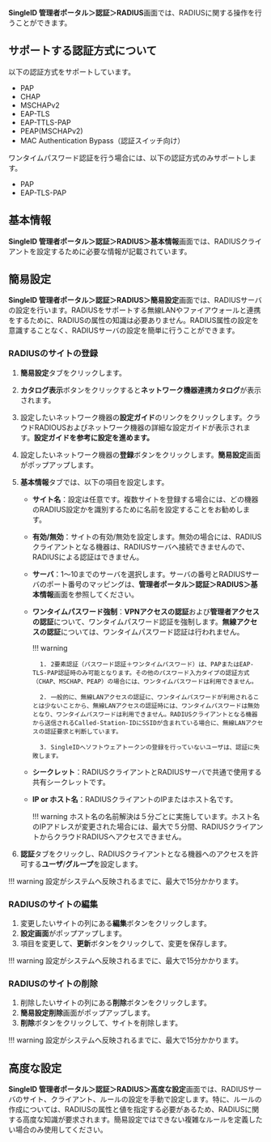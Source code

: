 **SingleID 管理者ポータル＞認証＞RADIUS**画面では、RADIUSに関する操作を行うことができます。

## サポートする認証方式について
以下の認証方式をサポートしています。

* PAP
* CHAP
* MSCHAPv2
* EAP-TLS
* EAP-TTLS-PAP
* PEAP(MSCHAPv2)
* MAC Authentication Bypass（認証スイッチ向け）

ワンタイムパスワード認証を行う場合には、以下の認証方式のみサポートします。

* PAP
* EAP-TLS-PAP

## 基本情報
**SingleID 管理者ポータル＞認証＞RADIUS＞基本情報**画面では、RADIUSクライアントを設定するために必要な情報が記載されています。

## 簡易設定
**SingleID 管理者ポータル＞認証＞RADIUS＞簡易設定**画面では、RADIUSサーバの設定を行います。RADIUSをサポートする無線LANやファイアウォールと連携をするために、RADIUSの属性の知識は必要ありません。RADIUS属性の設定を意識することなく、RADIUSサーバの設定を簡単に行うことができます。

### RADIUSのサイトの登録
1. **簡易設定**タブをクリックします。
2. **カタログ表示**ボタンをクリックすると**ネットワーク機器連携カタログ**が表示されます。
3. 設定したいネットワーク機器の**設定ガイド**のリンクをクリックします。クラウドRADIOUSおよびネットワーク機器の詳細な設定ガイドが表示されます。**設定ガイドを参考に設定を進めます。**
4. 設定したいネットワーク機器の**登録**ボタンをクリックします。**簡易設定**画面がポップアップします。
5. **基本情報**タブでは、以下の項目を設定します。
   
    * **サイト名**：設定は任意です。複数サイトを登録する場合には、どの機器のRADIUS設定かを識別するために名前を設定することをお勧めします。
    * **有効/無効**：サイトの有効/無効を設定します。無効の場合には、RADIUSクライアントとなる機器は、RADIUSサーバへ接続できませんので、RADIUSによる認証はできません。
    * **サーバ**：1～10までのサーバを選択します。サーバの番号とRADIUSサーバのポート番号のマッピングは、**管理者ポータル＞認証＞RADIUS＞基本情報**画面を参照してください。
    * **ワンタイムパスワード強制**：**VPNアクセスの認証**および**管理者アクセスの認証**について、ワンタイムパスワード認証を強制します。**無線アクセスの認証**については、ワンタイムパスワード認証は行われません。

        !!! warning
            
            1. 2要素認証（パスワード認証＋ワンタイムパスワード）は、PAPまたはEAP-TLS-PAP認証時のみ可能となります。その他のパスワード入力タイプの認証方式（CHAP、MSCHAP、PEAP）の場合には、ワンタイムパスワードは利用できません。

            2. 一般的に、無線LANアクセスの認証に、ワンタイムパスワードが利用されることは少ないことから、無線LANアクセスの認証時には、ワンタイムパスワードは無効となり、ワンタイムパスワードは利用できません。RADIUSクライアントとなる機器から送信されるCalled-Station-IDにSSIDが含まれている場合に、無線LANアクセスの認証要求と判断しています。

            3. SingleIDへソフトウェアトークンの登録を行っていないユーザは、認証に失敗します。

    * **シークレット**：RADIUSクライアントとRADIUSサーバで共通で使用する共有シークレットです。
    * **IP or ホスト名**：RADIUSクライアントのIPまたはホスト名です。
  
        !!! warning
            ホスト名の名前解決は５分ごとに実施しています。ホスト名のIPアドレスが変更された場合には、最大で５分間、RADIUSクライアントからクラウドRADIUSへアクセスできません。

6. **認証**タブをクリックし、RADIUSクライアントとなる機器へのアクセスを許可する**ユーザ**/**グループ**を設定します。

!!! warning
    設定がシステムへ反映されるまでに、最大で15分かかります。

### RADIUSのサイトの編集
1. 変更したいサイトの列にある**編集**ボタンをクリックします。
2. **設定画面**がポップアップします。
3. 項目を変更して、**更新**ボタンをクリックして、変更を保存します。

!!! warning
    設定がシステムへ反映されるまでに、最大で15分かかります。

### RADIUSのサイトの削除
1. 削除したいサイトの列にある**削除**ボタンをクリックします。
2. **簡易設定削除**画面がポップアップします。
3. **削除**ボタンをクリックして、サイトを削除します。

!!! warning
    設定がシステムへ反映されるまでに、最大で15分かかります。

## 高度な設定
**SingleID 管理者ポータル＞認証＞RADIUS＞高度な設定**画面では、RADIUSサーバのサイト、クライアント、ルールの設定を手動で設定します。特に、ルールの作成については、RADIUSの属性と値を指定する必要があるため、RADIUSに関する高度な知識が要求されます。簡易設定ではできない複雑なルールを定義したい場合のみ使用してください。